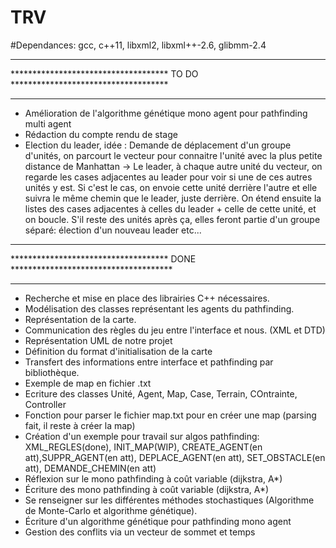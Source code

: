 # TRV
#Dependances: gcc, c++11, libxml2, libxml++-2.6, glibmm-2.4

***********************************************************************************
************************************   TO DO   ************************************
***********************************************************************************

- Amélioration de l'algorithme génétique mono agent pour pathfinding multi agent
- Rédaction du compte rendu de stage
- Election du leader, idée : Demande de déplacement d'un groupe d'unités, on parcourt le vecteur pour connaitre l'unité
 avec la plus petite distance de Manhattan -> Le leader, à chaque autre unité du vecteur, on regarde les cases adjacentes au leader pour voir si une de ces autres unités y est.
 Si c'est le cas, on envoie cette unité derrière l'autre et elle suivra le même chemin que le leader, juste derrière.
 On étend ensuite la listes des cases adjacentes à celles du leader + celle de cette unité, et on boucle.
 S'il reste des unités après ça, elles feront partie d'un groupe séparé: élection d'un nouveau leader etc...


***********************************************************************************
************************************   DONE   *************************************
***********************************************************************************

- Recherche et mise en place des librairies C++ nécessaires.
- Modélisation des classes représentant les agents du pathfinding.
- Représentation de la carte.
- Communication des règles du jeu entre l'interface et nous. (XML et DTD)
- Représentation UML de notre projet
- Définition du format d'initialisation de la carte
- Transfert des informations entre interface et pathfinding par bibliothèque.
- Exemple de map en fichier .txt
- Ecriture des classes Unité, Agent, Map, Case, Terrain, COntrainte, Controller
- Fonction pour parser le fichier map.txt pour en créer une map (parsing fait, il reste à créer la map)
- Création d'un exemple pour travail sur algos pathfinding: XML_REGLES(done), INIT_MAP(WIP), CREATE_AGENT(en att),SUPPR_AGENT(en att), DEPLACE_AGENT(en att), SET_OBSTACLE(en att), DEMANDE_CHEMIN(en att)
- Réflexion sur le mono pathfinding à coût variable (dijkstra, A*)
- Écriture des mono pathfinding à coût variable (dijkstra, A*)
- Se renseigner sur les différentes méthodes stochastiques (Algorithme de Monte-Carlo et algorithme génétique).
- Écriture d'un algorithme génétique pour pathfinding mono agent
- Gestion des conflits via un vecteur de sommet et temps
